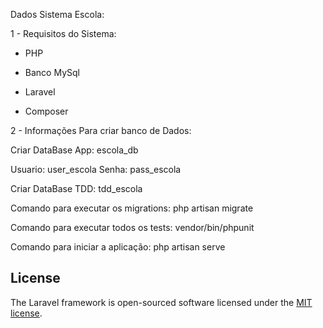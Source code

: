 Dados Sistema Escola:

1 - Requisitos do Sistema:

- PHP 

- Banco MySql

- Laravel

- Composer

2 - Informações Para criar banco de Dados:

Criar DataBase App: escola_db

Usuario: user_escola
Senha: pass_escola

Criar DataBase TDD: tdd_escola

Comando para executar os migrations: php artisan migrate

Comando para executar todos os tests: vendor/bin/phpunit

Comando para iniciar a aplicação: php artisan serve

## License

The Laravel framework is open-sourced software licensed under the [MIT license](https://opensource.org/licenses/MIT).
